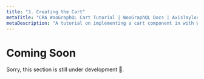 ```yaml
---
title: "3. Creating the Cart"
metaTitle: "CRA WooGraphQL Cart Tutorial | WooGraphQL Docs | AxisTaylor"
metaDescription: "A tutorial on implementing a cart component in with WooGraphQL + Apollo + React."
---
```


# Coming Soon

Sorry, this section is still under development :construction:.